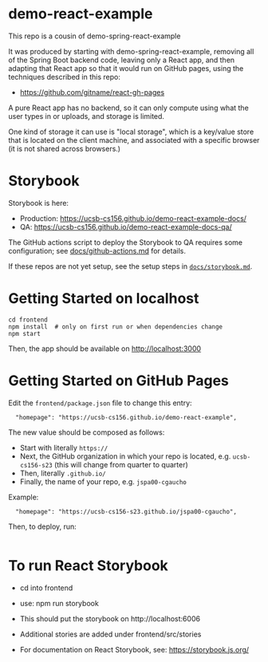 # demo-react-example

This repo is a cousin of demo-spring-react-example

It was produced by starting with demo-spring-react-example, removing all of the
Spring Boot backend code, leaving only a React app, and then adapting that
React app so that it would run on GitHub pages, using the techniques
described in this repo:

* <https://github.com/gitname/react-gh-pages>

A pure React app has no backend, so it can only compute using what the user types in
or uploads, and storage is limited.  

One kind of storage it can use is "local storage", which is a key/value store that is
located on the client machine, and associated with a specific browser (it is not
shared across browsers.)

# Storybook

Storybook is here:
* Production: <https://ucsb-cs156.github.io/demo-react-example-docs/>
* QA:  <https://ucsb-cs156.github.io/demo-react-example-docs-qa/>

The GitHub actions script to deploy the Storybook to QA requires some configuration; see [docs/github-actions.md](docs/github-actions.md) for details.

If these repos are not yet setup, see the setup steps in [`docs/storybook.md`](docs/storybook.md).


# Getting Started on localhost

```
cd frontend
npm install  # only on first run or when dependencies change
npm start
```

Then, the app should be available on <http://localhost:3000>


# Getting Started on GitHub Pages

Edit the `frontend/package.json` file to change this entry:

```
  "homepage": "https://ucsb-cs156.github.io/demo-react-example",
```

The new value should be composed as follows:

* Start with literally `https://`
* Next, the GitHub organization in which your repo is located, e.g. `ucsb-cs156-s23` (this will change from quarter to quarter)
* Then, literally `.github.io/`
* Finally, the name of your repo, e.g. `jspa00-cgaucho`

Example:

```
  "homepage": "https://ucsb-cs156-s23.github.io/jspa00-cgaucho",
```

Then, to deploy, run: 

```
```


# To run React Storybook

* cd into frontend
* use: npm run storybook
* This should put the storybook on http://localhost:6006
* Additional stories are added under frontend/src/stories

* For documentation on React Storybook, see: https://storybook.js.org/

